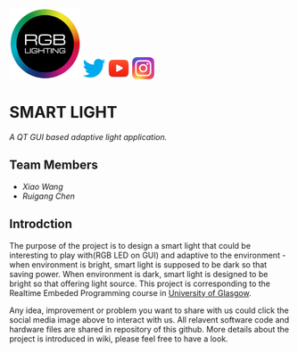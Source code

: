 [<img src= "image/SMART_LIGHT.jpg" width="128" height="128">]()              [<img src= "image/twitter.png" width="40" height="40">]()            [<img src= "image/youtube.jpg" width="40" height="40">]()             [<img src= "image/instagram.jpg" width="40" height="40">](https://www.instagram.com/smartlight13/)

# SMART LIGHT
_A QT GUI based adaptive light application._
## Team Members
- _Xiao Wang_
- _Ruigang Chen_
## Introdction
The purpose of the project is to design a smart light that could be interesting to play with(RGB LED on GUI) and adaptive to the environment - when environment is bright, smart light is supposed to be dark so that saving power. When environment is dark, smart light is designed to be bright so that offering light source. This project is corresponding to the Realtime Embeded Programming course in [University of Glasgow](https://www.gla.ac.uk).

Any idea, improvement or problem you want to share with us could click the social media image above to interact with us. All relavent software code and hardware files are shared in repository of this github. More details about the project is introduced in wiki, please feel free to have a look. 
